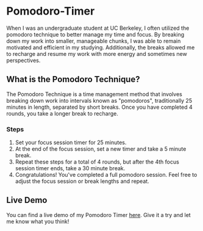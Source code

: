 # Pomodoro-Timer
<p>When I was an undergraduate student at UC Berkeley, I often utilized the pomodoro technique to better manage my time and focus. By breaking down my work into smaller, manageable chunks, I was able to remain motivated and efficient in my studying. Additionally, the breaks allowed me to recharge and resume my work with more energy and sometimes new perspectives.</p>

<h2>What is the Pomodoro Technique?</h2>
<p>The Pomodoro Technique is a time management method that involves breaking down work into intervals known as "pomodoros", traditionally 25 minutes in length, separated by short breaks. Once you have completed 4 rounds, you take a longer break to recharge.</p>

<h3>Steps</h3>
<ol>
  <li>Set your focus session timer for 25 minutes.</li>
  <li>At the end of the focus session, set a new timer and take a 5 minute break.</li>
  <li>Repeat these steps for a total of 4 rounds, but after the 4th focus session timer ends, take a 30 minute break.</li>
  <li>Congratulations! You've completed a full pomodoro session. Feel free to adjust the focus session or break lengths and repeat.</li>
</ol>

<h2>Live Demo</h2>
<p>You can find a live demo of my Pomodoro Timer <a href="https://www.cquagliani.com">here</a>. Give it a try and let me know what you think!</p>

